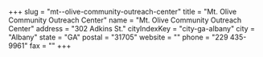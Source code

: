+++
slug = "mt--olive-community-outreach-center"
title = "Mt. Olive Community Outreach Center"
name = "Mt. Olive Community Outreach Center"
address = "302 Adkins St."
cityIndexKey = "city-ga-albany"
city = "Albany"
state = "GA"
postal = "31705"
website = ""
phone = "229 435-9961"
fax = ""
+++
